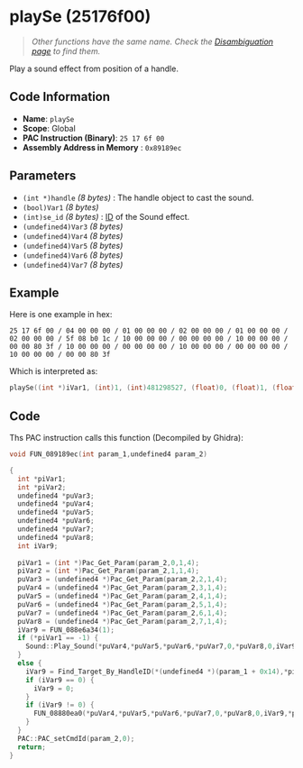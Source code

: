 # playSe (25176f00)

> *Other functions have the same name. Check the [Disambiguation page](./playSe.md) to find them.*

Play a sound effect from position of a handle.

## Code Information

- **Name**: `playSe`
- **Scope**: Global
- **PAC Instruction (Binary)**: `25 17 6f 00`
- **Assembly Address in Memory** : `0x89189ec`

## Parameters

- `(int *)handle` *(8 bytes)* : The handle object to cast the sound.
- `(bool)Var1` *(8 bytes)*
- `(int)se_id` *(8 bytes)* : [ID](./guide/reference-table.md#musicsound-list-for-playatrac-etc) of the Sound effect.
- `(undefined4)Var3` *(8 bytes)*
- `(undefined4)Var4` *(8 bytes)*
- `(undefined4)Var5` *(8 bytes)*
- `(undefined4)Var6` *(8 bytes)*
- `(undefined4)Var7` *(8 bytes)*

## Example

Here is one example in hex:

```25 17 6f 00 / 04 00 00 00 / 01 00 00 00 / 02 00 00 00 / 01 00 00 00 / 02 00 00 00 / 5f 08 b0 1c / 10 00 00 00 / 00 00 00 00 / 10 00 00 00 / 00 00 80 3f / 10 00 00 00 / 00 00 00 00 / 10 00 00 00 / 00 00 00 00 / 10 00 00 00 / 00 00 80 3f```

Which is interpreted as:

```c
playSe((int *)iVar1, (int)1, (int)481298527, (float)0, (float)1, (float)0, (float)0, (float)1)
```

## Code

Ths PAC instruction calls this function (Decompiled by Ghidra):

```c
void FUN_089189ec(int param_1,undefined4 param_2)

{
  int *piVar1;
  int *piVar2;
  undefined4 *puVar3;
  undefined4 *puVar4;
  undefined4 *puVar5;
  undefined4 *puVar6;
  undefined4 *puVar7;
  undefined4 *puVar8;
  int iVar9;
  
  piVar1 = (int *)Pac_Get_Param(param_2,0,1,4);
  piVar2 = (int *)Pac_Get_Param(param_2,1,1,4);
  puVar3 = (undefined4 *)Pac_Get_Param(param_2,2,1,4);
  puVar4 = (undefined4 *)Pac_Get_Param(param_2,3,1,4);
  puVar5 = (undefined4 *)Pac_Get_Param(param_2,4,1,4);
  puVar6 = (undefined4 *)Pac_Get_Param(param_2,5,1,4);
  puVar7 = (undefined4 *)Pac_Get_Param(param_2,6,1,4);
  puVar8 = (undefined4 *)Pac_Get_Param(param_2,7,1,4);
  iVar9 = FUN_088e6a34(1);
  if (*piVar1 == -1) {
    Sound::Play_Sound(*puVar4,*puVar5,*puVar6,*puVar7,0,*puVar8,0,iVar9 + 0x60,*puVar3);
  }
  else {
    iVar9 = Find_Target_By_HandleID(*(undefined4 *)(param_1 + 0x14),*piVar1,1);
    if (iVar9 == 0) {
      iVar9 = 0;
    }
    if (iVar9 != 0) {
      FUN_08880ea0(*puVar4,*puVar5,*puVar6,*puVar7,0,*puVar8,0,iVar9,*puVar3,*piVar2 == 0);
    }
  }
  PAC::PAC_setCmdId(param_2,0);
  return;
}
```

